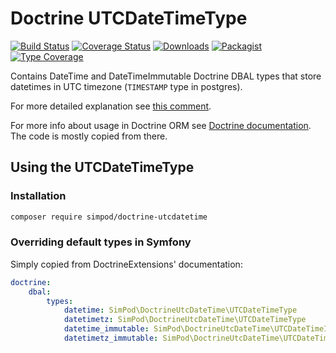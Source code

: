 # Doctrine UTCDateTimeType

[![Build Status](https://github.com/simPod/doctrine-utcdatetime/workflows/CI/badge.svg?branch=master)](https://github.com/simPod/doctrine-utcdatetime/actions)
[![Coverage Status](https://coveralls.io/repos/github/simPod/doctrine-utcdatetime/badge.svg?branch=master)](https://coveralls.io/github/simPod/doctrine-utcdatetime?branch=master)
[![Downloads](https://poser.pugx.org/simpod/doctrine-utcdatetime/d/total.svg)](https://packagist.org/packages/simpod/doctrine-utcdatetime)
[![Packagist](https://poser.pugx.org/simpod/doctrine-utcdatetime/v/stable.svg)](https://packagist.org/packages/simpod/doctrine-utcdatetime)
[![Type Coverage](https://shepherd.dev/github/simPod/doctrine-utcdatetime/coverage.svg)](https://shepherd.dev/github/simPod/doctrine-utcdatetime)

Contains DateTime and DateTimeImmutable Doctrine DBAL types that store datetimes in UTC timezone (`TIMESTAMP` type in postgres).

For more detailed explanation see [this comment](https://github.com/simPod/doctrine-utcdatetime/issues/6#issuecomment-722343092).

For more info about usage in Doctrine ORM see [Doctrine documentation](https://www.doctrine-project.org/projects/doctrine-orm/en/2.6/cookbook/working-with-datetime.html). The code is mostly copied from there.

## Using the UTCDateTimeType

### Installation

```sh
composer require simpod/doctrine-utcdatetime
```

### Overriding default types in Symfony

Simply copied from DoctrineExtensions' documentation:

``` yaml
doctrine:
    dbal:
        types:
            datetime: SimPod\DoctrineUtcDateTime\UTCDateTimeType
            datetimetz: SimPod\DoctrineUtcDateTime\UTCDateTimeType
            datetime_immutable: SimPod\DoctrineUtcDateTime\UTCDateTimeImmutableType
            datetimetz_immutable: SimPod\DoctrineUtcDateTime\UTCDateTimeImmutableType
```
